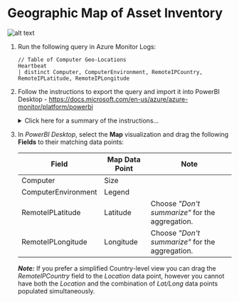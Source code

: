 
# Geographic Map of Asset Inventory

![alt text](https://github.com/bajumar/Azure-Monitor-Logs/blob/master/Visualization%20using%20PowerBI%20Desktop/images/Geographic%20Map%20of%20Asset%20Inventory.PNG "Screen Capture")

1. Run the following query in Azure Monitor Logs:

   ```
   // Table of Computer Geo-Locations
   Heartbeat
   | distinct Computer, ComputerEnvironment, RemoteIPCountry, RemoteIPLatitude, RemoteIPLongitude
   ```

2. Follow the instructions to export the query and import it into PowerBI Desktop - <https://docs.microsoft.com/en-us/azure/azure-monitor/platform/powerbi>

   <details><summary>Click here for a summary of the instructions...</summary>
   <p>

   In *Azure Monitor Logs*:

   1. After running a query, in the menu bar select **Export > Power BI Query (M)** to generate a "PowerBIQuery.txt" file.

   2. Open the "PowerBIQuery.txt" text file and copy its contents.

   In *PowerBI Desktop*:

   1. In the top menu bar click on the **Get Data** button and choose **Blank Query** to open the *Query Editor* window.

   2. In the *Query Editor* window, from the top menu bar select **Advanced Editor**.

   3. In the *Advanced Editor* window paste the contents of the exported file into the query and click **Done**. You may be prompted for credentials to connect to Azure.

   4. Type in a descriptive name for the query if you wish, then click **Close and Apply** to add the dataset to the report.

   5. Create your report. If you wish to publish the report to PowerBI, in the top menu bar click on the **Publish** button.

   </p>

3. In *PowerBI Desktop*, select the **Map** visualization and drag the following **Fields** to their matching data points:

   | Field | Map Data Point | Note |
   | ---- | --- | --- |
   | Computer | Size | |
   | ComputerEnvironment | Legend | |
   | RemoteIPLatitude | Latitude | Choose *"Don't summarize"* for the aggregation. |
   | RemoteIPLongitude | Longitude | Choose *"Don't summarize"* for the aggregation. |

   ***Note:*** If you prefer a simplified Country-level view you can drag the *RemoteIPCountry* field to the *Location* data point, however you cannot have both the *Location* and the combination of *Lat/Long* data points populated simultaneously.
